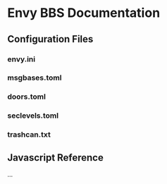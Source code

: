 # Envy BBS Documentation

## Configuration Files
### envy.ini

### msgbases.toml

### doors.toml

### seclevels.toml

### trashcan.txt

## Javascript Reference

...
